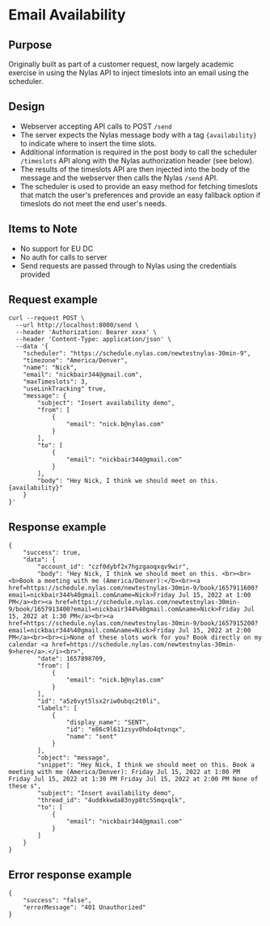 # Email Availability

## Purpose
Originally built as part of a customer request, now largely academic exercise in using the Nylas API to inject timeslots into an email using the scheduler. 

## Design
- Webserver accepting API calls to POST `/send`
- The server expects the Nylas message body with a tag `{availability}` to indicate where to insert the time slots.
- Additional information is required in the post body to call the scheduler `/timeslots` API along with the Nylas authorization header (see below).
- The results of the timeslots API are then injected into the body of the message and the webserver then calls the Nylas `/send` API.
- The scheduler is used to provide an easy method for fetching timeslots that match the user's preferences and provide an easy fallback option if timeslots do not meet the end user's needs.

## Items to Note
- No support for EU DC 
- No auth for calls to server 
- Send requests are passed through to Nylas using the credentials provided

## Request example
```
curl --request POST \
  --url http://localhost:8000/send \
  --header 'Authorization: Bearer xxxx' \
  --header 'Content-Type: application/json' \
  --data '{
	"scheduler": "https://schedule.nylas.com/newtestnylas-30min-9",
	"timezone": "America/Denver",
	"name": "Nick",
	"email": "nickbair344@gmail.com",
	"maxTimeslots": 3,
	"useLinkTracking" true,
	"message": {
		"subject": "Insert availability demo",
		"from": [
			{
				"email": "nick.b@nylas.com"
			}
		],
		"to": [
			{
				"email": "nickbair344@gmail.com"
			}
		],
		"body": "Hey Nick, I think we should meet on this. {availability}"
	}
}'
```

## Response example
```
{
    "success": true,
    "data": {
        "account_id": "czf0dybf2x7hgzgaoqxqv9wir",
        "body": "Hey Nick, I think we should meet on this. <br><br><b>Book a meeting with me (America/Denver):</b><br><a href=https://schedule.nylas.com/newtestnylas-30min-9/book/1657911600?email=nickbair344%40gmail.com&name=Nick>Friday Jul 15, 2022 at 1:00 PM</a><br><a href=https://schedule.nylas.com/newtestnylas-30min-9/book/1657913400?email=nickbair344%40gmail.com&name=Nick>Friday Jul 15, 2022 at 1:30 PM</a><br><a href=https://schedule.nylas.com/newtestnylas-30min-9/book/1657915200?email=nickbair344%40gmail.com&name=Nick>Friday Jul 15, 2022 at 2:00 PM</a><br><br><i>None of these slots work for you? Book directly on my calendar <a href=https://schedule.nylas.com/newtestnylas-30min-9>here</a>.</i><br>",
        "date": 1657898709,
        "from": [
            {
                "email": "nick.b@nylas.com"
            }
        ],
        "id": "a5z6vyt5lsx2riw0ubqc2t0li",
        "labels": [
            {
                "display_name": "SENT",
                "id": "e86c9l611zsyv0hdo4qtvnqx",
                "name": "sent"
            }
        ],
        "object": "message",
        "snippet": "Hey Nick, I think we should meet on this. Book a meeting with me (America/Denver): Friday Jul 15, 2022 at 1:00 PM Friday Jul 15, 2022 at 1:30 PM Friday Jul 15, 2022 at 2:00 PM None of these s",
        "subject": "Insert availability demo",
        "thread_id": "4uddkkwda83nyp8tc55mqxqlk",
        "to": [
            {
                "email": "nickbair344@gmail.com"
            }
        ]
	}
}
```

## Error response example
```
{
	"success": "false",
	"errorMessage": "401 Unauthorized"
}
```